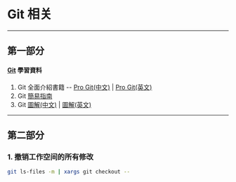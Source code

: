 # Git 相关

---
## 第一部分

#### [Git](https://en.wikipedia.org/wiki/Git_(software)) 學習資料
1. Git 全面介紹書籍 -- [Pro Git(中文)](https://git-scm.com/book/zh/v2) | [Pro Git(英文)](https://git-scm.com/book/en/v2)
2. Git [簡易指南](http://www.bootcss.com/p/git-guide/)
3. Git [圖解(中文)](http://marklodato.github.io/visual-git-guide/index-zh-cn.html) | [圖解(英文)](http://marklodato.github.io/visual-git-guide/index-en.html)

---
## 第二部分

### 1. 撤销工作空间的所有修改
```sh
git ls-files -m | xargs git checkout --
```
